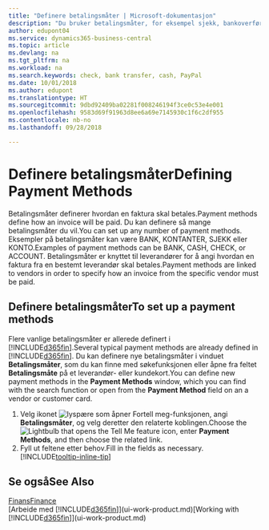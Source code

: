 ```yaml
---
title: "Definere betalingsmåter | Microsoft-dokumentasjon"
description: "Du bruker betalingsmåter, for eksempel sjekk, bankoverføring, kontanter eller PayPal, til å definere hvordan en faktura skal betales."
author: edupont04
ms.service: dynamics365-business-central
ms.topic: article
ms.devlang: na
ms.tgt_pltfrm: na
ms.workload: na
ms.search.keywords: check, bank transfer, cash, PayPal
ms.date: 10/01/2018
ms.author: edupont
ms.translationtype: HT
ms.sourcegitcommit: 9dbd92409ba02281f008246194f3ce0c53e4e001
ms.openlocfilehash: 9583d69f91963d8ee6a69e7145930c1f6c2df955
ms.contentlocale: nb-no
ms.lasthandoff: 09/28/2018

---
```

# <a name="defining-payment-methods"></a><span data-ttu-id="db7df-103">Definere betalingsmåter</span><span class="sxs-lookup"><span data-stu-id="db7df-103">Defining Payment Methods</span></span>
<span data-ttu-id="db7df-104">Betalingsmåter definerer hvordan en faktura skal betales.</span><span class="sxs-lookup"><span data-stu-id="db7df-104">Payment methods define how an invoice will be paid.</span></span> <span data-ttu-id="db7df-105">Du kan definere så mange betalingsmåter du vil.</span><span class="sxs-lookup"><span data-stu-id="db7df-105">You can set up any number of payment methods.</span></span> <span data-ttu-id="db7df-106">Eksempler på betalingsmåter kan være BANK, KONTANTER, SJEKK eller KONTO.</span><span class="sxs-lookup"><span data-stu-id="db7df-106">Examples of payment methods can be BANK, CASH, CHECK, or ACCOUNT.</span></span>
<span data-ttu-id="db7df-107">Betalingsmåter er knyttet til leverandører for å angi hvordan en faktura fra en bestemt leverandør skal betales.</span><span class="sxs-lookup"><span data-stu-id="db7df-107">Payment methods are linked to vendors in order to specify how an invoice from the specific vendor must be paid.</span></span>

## <a name="to-set-up-a-payment-methods"></a><span data-ttu-id="db7df-108">Definere betalingsmåter</span><span class="sxs-lookup"><span data-stu-id="db7df-108">To set up a payment methods</span></span>
<span data-ttu-id="db7df-109">Flere vanlige betalingsmåter er allerede definert i [!INCLUDE[d365fin](includes/d365fin_md.md)].</span><span class="sxs-lookup"><span data-stu-id="db7df-109">Several typical payment methods are already defined in [!INCLUDE[d365fin](includes/d365fin_md.md)].</span></span> <span data-ttu-id="db7df-110">Du kan definere nye betalingsmåter i vinduet **Betalingsmåter**, som du kan finne med søkefunksjonen eller åpne fra feltet **Betalingsmåte** på et leverandør- eller kundekort.</span><span class="sxs-lookup"><span data-stu-id="db7df-110">You can define new payment methods in the **Payment Methods** window, which you can find with the search function or open from the **Payment Method** field on an a vendor or customer card.</span></span>
1. <span data-ttu-id="db7df-111">Velg ikonet ![lyspære som åpner Fortell meg-funksjonen](media/ui-search/search_small.png "Fortell hva du vil gjøre"), angi **Betalingsmåter**, og velg deretter den relaterte koblingen.</span><span class="sxs-lookup"><span data-stu-id="db7df-111">Choose the ![Lightbulb that opens the Tell Me feature](media/ui-search/search_small.png "Tell me what you want to do") icon, enter **Payment Methods**, and then choose the related link.</span></span>
2. <span data-ttu-id="db7df-112">Fyll ut feltene etter behov.</span><span class="sxs-lookup"><span data-stu-id="db7df-112">Fill in the fields as necessary.</span></span> [!INCLUDE[tooltip-inline-tip](includes/tooltip-inline-tip_md.md)]

## <a name="see-also"></a><span data-ttu-id="db7df-113">Se også</span><span class="sxs-lookup"><span data-stu-id="db7df-113">See Also</span></span>
[<span data-ttu-id="db7df-114">Finans</span><span class="sxs-lookup"><span data-stu-id="db7df-114">Finance</span></span>](finance.md)  
<span data-ttu-id="db7df-115">[Arbeide med [!INCLUDE[d365fin](includes/d365fin_md.md)]](ui-work-product.md)</span><span class="sxs-lookup"><span data-stu-id="db7df-115">[Working with [!INCLUDE[d365fin](includes/d365fin_md.md)]](ui-work-product.md)</span></span>  

